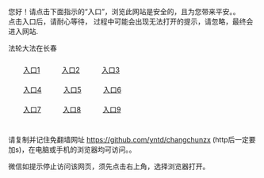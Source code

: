 您好！请点击下面指示的“入口”，浏览此网站是安全的，且为您带来平安。。 <br/>
点击入口后，请耐心等待， 过程中可能会出现无法打开的提示，请忽略，最终会进入网站. </br>

法轮大法在长春<br/>
<div style="padding:10px"><a style="margin:20px" target="_blank" href="https://d205t9qbmix6f8.cloudfront.net/2Qpsp?swrzisa" id="ccLink1" rel="nofollow">入口1</a> <a target="_blank" style="margin:20px" href="https://d27lycdluzawsz.cloudfront.net/2Qpsp?ngiifgrl" id="ccLink2" rel="nofollow">入口2</a> <a style="margin:20px" target="_blank" href="https://d2ltz7qwbkz6nw.cloudfront.net/2Qpsp?alewd" id="ccLink3" rel="nofollow">入口3</a></div>

<div style="padding:10px" ><a style="margin:20px" target="_blank" href="https://d205t9qbmix6f8.cloudfront.net/2Qpsp?swrzisa" id="ccLink4" rel="nofollow">入口4</a> <a style="margin:20px" href="https://d27lycdluzawsz.cloudfront.net/2Qpsp?ngiifgrl" target="_blank" id="ccLink5" rel="nofollow">入口5</a> <a style="margin:20px" href="https://d2ltz7qwbkz6nw.cloudfront.net/2Qpsp?alewd" target="_blank" id="ccLink6" rel="nofollow">入口6</a></div>

<div style="padding:10px"><a style="margin:20px" target="_blank" href="https://d205t9qbmix6f8.cloudfront.net/2Qpsp?swrzisa" id="ccLink7" rel="nofollow">入口7</a> <a style="margin:20px" href="https://d27lycdluzawsz.cloudfront.net/2Qpsp?ngiifgrl" target="_blank" id="ccLink8" rel="nofollow">入口8</a> <a style="margin:20px" target="_blank" href="https://d2ltz7qwbkz6nw.cloudfront.net/2Qpsp?alewd" id="ccLink9" rel="nofollow">入口9</a></div>

<br/>



请复制并记住免翻墙网址 https://github.com/yntd/changchunzx (http后一定要加s)，在电脑或手机的浏览器均可访问。。<br/>

微信如提示停止访问该网页，须先点击右上角，选择浏览器打开。
